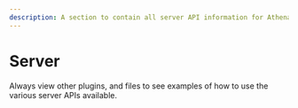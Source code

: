 ```yaml
---
description: A section to contain all server API information for Athena.
---
```


# Server

Always view other plugins, and files to see examples of how to use the various server APIs available.
